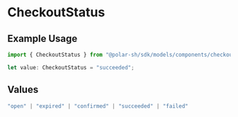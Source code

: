 # CheckoutStatus

## Example Usage

```typescript
import { CheckoutStatus } from "@polar-sh/sdk/models/components/checkoutstatus.js";

let value: CheckoutStatus = "succeeded";
```

## Values

```typescript
"open" | "expired" | "confirmed" | "succeeded" | "failed"
```